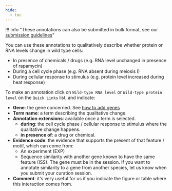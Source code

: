 ```yaml
---
hide:
  - toc
---
```


!!! info "These annotations can also be submitted in bulk format, see our [submission guidelines](https://www.pombase.org/submit-data/bulk-annotation)"

You can use these annotations to qualitatively describe whether protein or RNA levels change in wild type cells:

* In presence of chemicals / drugs (e.g. RNA level unchanged in presence of rapamycin)
* During a cell cycle phase (e.g. RNA absent during meiosis I)
* During cellular response to stimulus (e.g. protein level increased during heat response)

To make an annotation click on `Wild-type RNA level` or `Wild-type protein level` on the `Quick Links` list, and indicate:

* **Gene**: the gene concerned. See [how to add genes](./genotype_management.md#adding-genes-info)
* **Term name**: a term describing the qualitative change.
* **Annotation extensions**: available once a term is selected.
    * **during**: the cell cycle phase / cellular response to stimulus where the qualitative change happens.
    * **in presence of**: a drug or chemical.
* **Evidence code**: the evidence that supports the present of that feature / motif, which can come from:
    * An experiment (EXP)
    * Sequence similarity with another gene known to have the same feature (ISS). The gene must be in the session. If you want to annotate similarity to a gene from another species, let us know when you submit your curation session.
* **Comment**: it's very useful for us if you indicate the figure or table where this interaction comes from.

